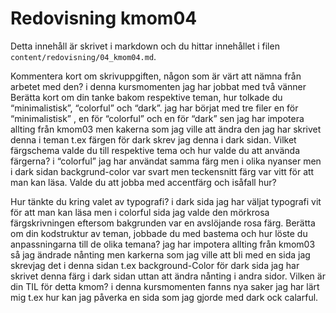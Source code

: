 ---
---
Redovisning kmom04
=========================

Detta innehåll är skrivet i markdown och du hittar innehållet i filen `content/redovisning/04_kmom04.md`.


Kommentera kort om skrivuppgiften, någon som är värt att nämna från arbetet med den?
i denna kursmomenten jag har jobbat med två vänner
Berätta kort om din tanke bakom respektive teman, hur tolkade du “minimalistisk”,
  “colorful” och “dark”.
jag har börjat med tre filer en för “minimalistisk” , en för “colorful”
  och en för “dark” sen jag har impotera allting från kmom03 men kakerna som
  jag ville att ändra den jag har skrivet denna i teman t.ex färgen för dark
  skrev jag denna i dark sidan.
Vilket färgschema valde du till respektive tema och hur valde du att använda färgerna?
i “colorful” jag har användat samma färg men i olika nyanser men i dark sidan
  backgrund-color var svart men teckensnitt färg var vitt för att man kan läsa.
Valde du att jobba med accentfärg och isåfall hur?

Hur tänkte du kring valet av typografi?
i dark sida jag har väljat typografi vit för att man kan läsa men i colorful sida
  jag valde den mörkrosa färgskrivningen eftersom bakgrunden var en avslöjande rosa färg.
Berätta om din kodstruktur av teman, jobbade du med bastema och hur löste
  du anpassningarna till de olika temana?
  jag har impotera allting från kmom03 så jag ändrade nånting men karkerna som jag
  ville att bli med en sida jag skrevjag det i denna sidan t.ex background-Color
  för dark sida jag har skrivet denna färg i dark sidan uttan att ändra nånting
  i andra sidor.
Vilken är din TIL för detta kmom?
i denna kursmomenten fanns nya saker jag har lärt mig t.ex hur kan jag påverka en sida
som jag gjorde med dark ock calarful.
